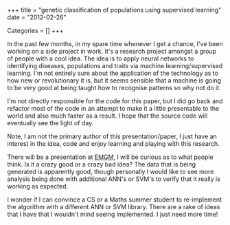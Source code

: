 +++
title = "genetic classification of populations using supervised learning"
date = "2012-02-26"


Categories = []
+++

In the past few months, in my spare time whenever I get a chance, I've
been working on a side project in work. It's a research project
amongst a group of people with a cool idea. The idea is to apply
neural networks to identifying diseases, populations and traits via
machine learning/supervised learning. I'm not entirely sure about the
application of the technology as to how new or revolutionary it is,
but it seems sensible that a machine is going to be very good at being
taught how to recognise patterns so why not do it.

I'm not directly responsible for the code for this paper, but I did go
back and refactor most of the code in an attempt to make it a little
presentable to the world and also much faster as a result. I hope that
the source code will eventually see the light of day.

Note, I am not the primary author of this presentation/paper, I just
have an interest in the idea, code and enjoy learning and playing with
this research.

There will be a presentation at
[EMGM](http://www.genepi.med.uni-goettingen.de/download/EMGM2012_Preliminary_Programme.pdf),
I will be curious as to what people think. Is it a crazy good or a
crazy bad idea? The data that is being generated is apparently good,
though personally I would like to see more analysis being done with
additional ANN's or SVM's to verify that it really is working as
expected.

I wonder if I can convince a CS or a Maths summer student to
re-implement the algorithm with a different ANN or SVM library. There
are a rake of ideas that I have that I wouldn't mind seeing
implemented. I just need more time!
